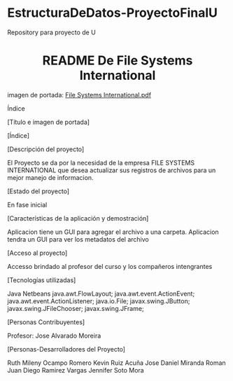 # EstructuraDeDatos-ProyectoFinalU
Repository para proyecto de U

<h1 align="center"> README De File Systems International </h1>

imagen de portada: [File Systems International.pdf](https://github.com/SotoJ07/EstructuraDeDatos-ProyectoFinalU/files/11943909/File.Systems.International.pdf)

Índice

[Título e imagen de portada]

[Índice]

[Descripción del proyecto]

El Proyecto se da por la necesidad de la empresa FILE SYSTEMS INTERNATIONAL que desea actualizar sus registros de archivos para un mejor manejo de informacion. 

[Estado del proyecto]

En fase inicial

[Características de la aplicación y demostración]

Aplicacion tiene un GUI para agregar el archivo a una carpeta.
Aplicacion tendra un GUI para ver los metadatos del archivo

[Acceso al proyecto]

Accesso brindado al profesor del curso y los compañeros intengrantes

[Tecnologías utilizadas]

Java Netbeans
java.awt.FlowLayout;
java.awt.event.ActionEvent;
java.awt.event.ActionListener;
java.io.File;
javax.swing.JButton;
javax.swing.JFileChooser;
javax.swing.JFrame;

[Personas Contribuyentes]

Profesor: Jose Alvarado Moreira 

[Personas-Desarrolladores del Proyecto]

Ruth Mileny Ocampo Romero
Kevin Ruiz Acuña
Jose Daniel Miranda Roman
Juan Diego Ramirez Vargas
Jennifer Soto Mora

